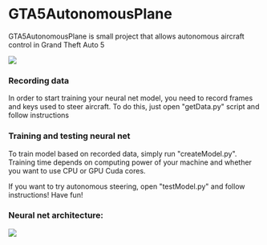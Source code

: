 # GTA5AutonomousPlane

GTA5AutonomousPlane is small project that allows autonomous aircraft control in Grand Theft Auto 5

![](https://i.imgur.com/U3QcEoV.jpg)

### Recording data
In order to start training your neural net model, you need to record frames and keys used to steer aircraft. To do this, just open "getData.py" script and follow instructions

### Training and testing neural net
To train model based on recorded data, simply run "createModel.py". Training time depends on computing power of your machine and whether you want to use CPU or GPU Cuda cores.

If you want to try autonomous steering, open "testModel.py" and follow instructions!
Have fun!


### Neural net architecture:

![](https://i.imgur.com/EwcnpzR.png)
